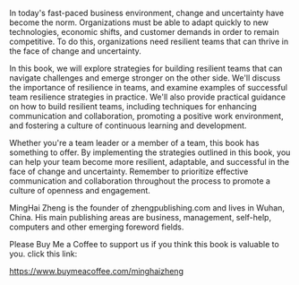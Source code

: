
In today's fast-paced business environment, change and uncertainty have become the norm. Organizations must be able to adapt quickly to new technologies, economic shifts, and customer demands in order to remain competitive. To do this, organizations need resilient teams that can thrive in the face of change and uncertainty.

In this book, we will explore strategies for building resilient teams that can navigate challenges and emerge stronger on the other side. We'll discuss the importance of resilience in teams, and examine examples of successful team resilience strategies in practice. We'll also provide practical guidance on how to build resilient teams, including techniques for enhancing communication and collaboration, promoting a positive work environment, and fostering a culture of continuous learning and development.

Whether you're a team leader or a member of a team, this book has something to offer. By implementing the strategies outlined in this book, you can help your team become more resilient, adaptable, and successful in the face of change and uncertainty. Remember to prioritize effective communication and collaboration throughout the process to promote a culture of openness and engagement.

MingHai Zheng is the founder of zhengpublishing.com and lives in Wuhan, China. His main publishing areas are business, management, self-help, computers and other emerging foreword fields.

Please Buy Me a Coffee to support us if you think this book is valuable to you. click this link:

https://www.buymeacoffee.com/minghaizheng
